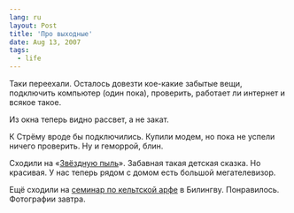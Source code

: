```yaml
---
lang: ru
layout: Post
title: 'Про выходные'
date: Aug 13, 2007
tags:
  - life
---
```


Таки переехали. Осталось довезти кое-какие забытые вещи, подключить компьютер (один пока), проверить, работает ли интернет и всякое такое.

Из окна теперь видно рассвет, а не закат.

К Стрёму вроде бы подключились. Купили модем, но пока не успели ничего проверить. Ну и геморрой, блин.

Сходили на «[Звёздную пыль](http://www.stardustmovie.com/)». Забавная такая детская сказка. Но красивая. У нас теперь рядом с домом есть большой мегателевизор.

Ещё сходили на [семинар по кельтской арфе](http://learnmusic.ru/_seminar_503) в Билингву. Понравилось. Фотографии завтра.
